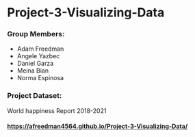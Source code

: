 # Project-3-Visualizing-Data

### Group Members:
 - Adam Freedman
 - Angele Yazbec
 - Daniel Garza
 - Meina Bian
 - Norma Espinosa

### Project Dataset:
World happiness Report 2018-2021

#### https://afreedman4564.github.io/Project-3-Visualizing-Data/
